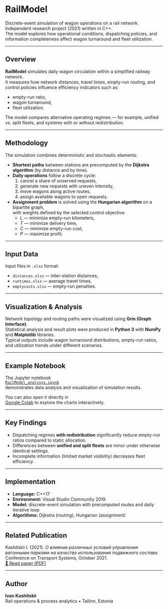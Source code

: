 # RailModel

Discrete-event simulation of wagon operations on a rail network.  
Independent research project (2021) written in C++.  
The model explores how operational conditions, dispatching policies, and information completeness affect wagon turnaround and fleet utilization.

---

## Overview

**RailModel** simulates daily wagon circulation within a simplified railway network.  
It measures how network distances, travel times, empty-run routing, and control policies influence efficiency indicators such as:
- empty-run ratio,  
- wagon turnaround,  
- fleet utilization.

The model compares alternative operating regimes — for example, unified vs. split fleets, and systems with or without redistribution.

---

## Methodology

The simulation combines deterministic and stochastic elements:

- **Shortest paths** between stations are precomputed by the **Dijkstra algorithm** (by distance and by time).  
- **Daily operations** follow a discrete cycle:
  1. cancel a share of unserved requests,  
  2. generate new requests with uneven intensity,  
  3. move wagons along active routes,  
  4. assign available wagons to open requests.  
- **Assignment problem** is solved using the **Hungarian algorithm** on a bipartite graph,  
  with weights defined by the selected control objective:  
  - *L* — minimize empty-run kilometers,  
  - *T* — minimize delivery time,  
  - *C* — minimize empty-run cost,  
  - *P* — maximize profit.

---

## Input Data

Input files in `.xlsx` format:
- `distances.xlsx` — inter-station distances,  
- `runtimes.xlsx` — average travel times,  
- `emptycosts.xlsx` — empty-run penalties.

---

## Visualization & Analysis

Network topology and routing paths were visualized using **Grin (Graph Interface)**.  
Statistical analysis and result plots were produced in **Python 3** with **NumPy** and **Matplotlib** libraries.  
Typical outputs include wagon turnaround distributions, empty-run ratios, and utilization trends under different scenarios.

---

## Example Notebook

The Jupyter notebook  
[`RailModel_analysys.ipynb`](https://github.com/IvanKashitskii/RailModel/blob/main/Notebooks/RailModel_analysis.ipynb)  
demonstrates data analysis and visualization of simulation results.

You can also open it directly in  
[Google Colab](https://colab.research.google.com/github/IvanKashitskii/RailModel/blob/main/Notebooks/RailModel_analysis.ipynb)
to explore the charts interactively.


---

## Key Findings

- Dispatching regimes **with redistribution** significantly reduce empty-run ratios compared to static allocation.  
- Differences between **unified and split fleets** are minor under otherwise identical settings.  
- Incomplete information (limited market visibility) decreases fleet efficiency.

---

## Implementation

- **Language:** C++17  
- **Environment:** Visual Studio Community 2019  
- **Model:** discrete-event simulation with precomputed routes and daily iterative loop  
- **Algorithms:** Dijkstra (routing), Hungarian (assignment)

---

## Related Publication

Kashitskii I. (2021). *О влиянии различных условий управления вагонными парками на качество использования подвижного состава.*  
Conference on Transport Systems, October 2021.  
[📄 Read paper (PDF)](docs/Conference2021_RailModel.pdf)

---

## Author

**Ivan Kashitskii**  
Rail operations & process analytics • Tallinn, Estonia
